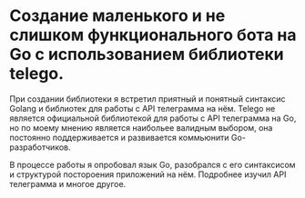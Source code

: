 # Создание маленького и не слишком функционального бота на Go с использованием библиотеки telego.

При создании библиотеки я встретил приятный и понятный синтаксис Golang и библиотек для работы с API телеграмма на нём. 
Telego не является официальной библиотекой для работы с API телеграмма на Go, но по моему мнению является наибольее валидным выбором, она постоянно поддерживается и развивается коммьюнити Go-разработчиков.

В процессе работы я опробовал язык Go, разобрался с его синтаксисом и структурой постороения приложений на нём. Подробнее изучил API телеграмма и многое другое.
